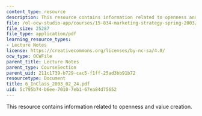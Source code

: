 ```yaml
---
content_type: resource
description: This resource contains information related to openness and value creation.
file: /ol-ocw-studio-app/courses/15-834-marketing-strategy-spring-2003/5c795b74b6ee70107eb167ea84d75652_6_InClass_2003_02_24.pdf
file_size: 25287
file_type: application/pdf
learning_resource_types:
- Lecture Notes
license: https://creativecommons.org/licenses/by-nc-sa/4.0/
ocw_type: OCWFile
parent_title: Lecture Notes
parent_type: CourseSection
parent_uid: 211c1739-b729-cac5-f1ff-25ad3bb91b72
resourcetype: Document
title: 6_InClass_2003_02_24.pdf
uid: 5c795b74-b6ee-7010-7eb1-67ea84d75652
---
```

This resource contains information related to openness and value creation.